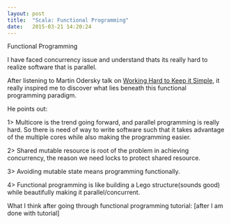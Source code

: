 ```yaml
---
layout: post
title:  "Scala: Functional Programming"
date:   2015-03-21 14:20:24
---
```


Functional Programming

I have faced concurrency issue and understand thats its really hard to realize software that is parallel.

After listening to Martin Odersky talk on [Working Hard to Keep it Simple](https://www.youtube.com/watch?v=3jg1AheF4n0), it really inspired me to discover what lies beneath this functional programming paradigm. 

He points out:

1> Multicore is the trend going forward, and parallel programming is really hard. 
So there is need of way to write software such that it takes advantage of the multiple cores while also making the programming easier.

2> Shared mutable resource is root of the problem in achieving concurrency, the reason we need locks to protect shared resource.

3> Avoiding mutable state means programming functionally.

4> Functional programming is like building a Lego structure(sounds good) while beautifully making it parallel/concurrent. 



What I think after going through functional programming tutorial:
[after I am done with tutorial]
